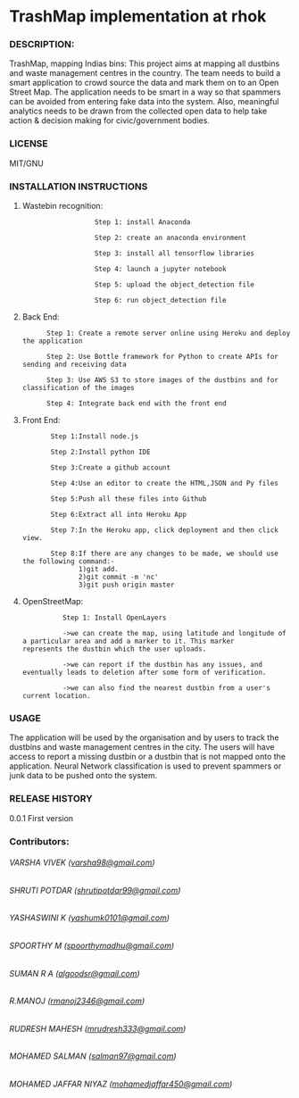 # TrashMap implementation at rhok

### DESCRIPTION:

TrashMap, mapping Indias bins: This project aims at mapping all dustbins and waste management centres in the country. The team needs to build a smart application to crowd source the data and mark them on to an Open Street Map. The application needs to be smart in a way so that spammers can be avoided from entering fake data into the system. Also, meaningful analytics needs to be drawn from the collected open data to help take action & decision making for civic/government bodies.

### LICENSE

MIT/GNU

### INSTALLATION INSTRUCTIONS

1. Wastebin recognition: 
                         
                         Step 1: install Anaconda

                         Step 2: create an anaconda environment
                         
                         Step 3: install all tensorflow libraries
                         
                         Step 4: launch a jupyter notebook
                         
                         Step 5: upload the object_detection file
                         
                         Step 6: run object_detection file
                      
2. Back End: 

             Step 1: Create a remote server online using Heroku and deploy the application

             Step 2: Use Bottle framework for Python to create APIs for sending and receiving data
             
             Step 3: Use AWS S3 to store images of the dustbins and for classification of the images
             
             Step 4: Integrate back end with the front end 
 
3. Front End: 

              Step 1:Install node.js

              Step 2:Install python IDE
              
              Step 3:Create a github account
              
              Step 4:Use an editor to create the HTML,JSON and Py files
              
              Step 5:Push all these files into Github
              
              Step 6:Extract all into Heroku App
              
              Step 7:In the Heroku app, click deployment and then click view.
              
              Step 8:If there are any changes to be made, we should use the following command:-
                     1)git add.
                     2)git commit -m 'nc'
                     3)git push origin master
                     
4. OpenStreetMap: 

                 Step 1: Install OpenLayers

                 ->we can create the map, using latitude and longitude of a particular area and add a marker to it. This marker                           represents the dustbin which the user uploads.
                 
                 ->we can report if the dustbin has any issues, and eventually leads to deletion after some form of verification.
                 
                 ->we can also find the nearest dustbin from a user's current location.
   
   
### USAGE
   
The application will be used by the organisation and by users to track the dustbins and waste management centres in the city. The users will have access to report a missing dustbin or a dustbin that is not mapped onto the application. Neural Network classification is used to prevent spammers or junk data to be pushed onto the system.

### RELEASE HISTORY

0.0.1 First version

### Contributors:
  
###### VARSHA VIVEK           (varsha98@gmail.com)
###### SHRUTI POTDAR          (shrutipotdar99@gmail.com)
###### YASHASWINI K           (yashumk0101@gmail.com)
###### SPOORTHY M             (spoorthymadhu@gmail.com)
###### SUMAN R A              (algoodsr@gmail.com)
###### R.MANOJ                (rmanoj2346@gmail.com)
###### RUDRESH MAHESH         (mrudresh333@gmail.com)
###### MOHAMED SALMAN         (salman97@gmail.com)
###### MOHAMED JAFFAR NIYAZ   (mohamedjaffar450@gmail.com)
